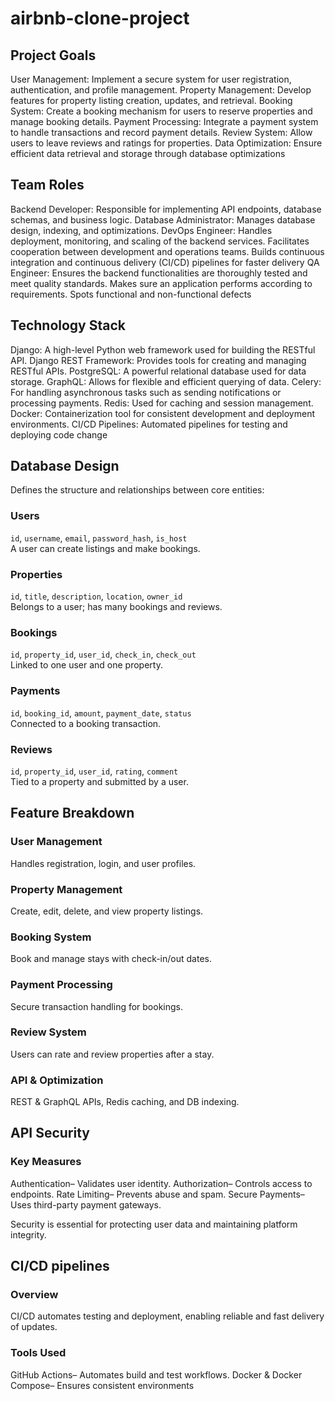 # airbnb-clone-project

## Project Goals

User Management: Implement a secure system for user registration, authentication, and profile management.
Property Management: Develop features for property listing creation, updates, and retrieval.
Booking System: Create a booking mechanism for users to reserve properties and manage booking details.
Payment Processing: Integrate a payment system to handle transactions and record payment details.
Review System: Allow users to leave reviews and ratings for properties.
Data Optimization: Ensure efficient data retrieval and storage through database optimizations

## Team Roles

Backend Developer: Responsible for implementing API endpoints, database schemas, and business logic.
Database Administrator: Manages database design, indexing, and optimizations.
DevOps Engineer: Handles deployment, monitoring, and scaling of the backend services. Facilitates cooperation between development and operations teams. Builds continuous integration and continuous delivery (CI/CD) pipelines for faster delivery
QA Engineer: Ensures the backend functionalities are thoroughly tested and meet quality standards. Makes sure an application performs according to requirements. Spots functional and non-functional defects

## Technology Stack

Django: A high-level Python web framework used for building the RESTful API.
Django REST Framework: Provides tools for creating and managing RESTful APIs.
PostgreSQL: A powerful relational database used for data storage.
GraphQL: Allows for flexible and efficient querying of data.
Celery: For handling asynchronous tasks such as sending notifications or processing payments.
Redis: Used for caching and session management.
Docker: Containerization tool for consistent development and deployment environments.
CI/CD Pipelines: Automated pipelines for testing and deploying code change

## Database Design

Defines the structure and relationships between core entities:

### Users

`id`, `username`, `email`, `password_hash`, `is_host`  
A user can create listings and make bookings.

### Properties

`id`, `title`, `description`, `location`, `owner_id`  
Belongs to a user; has many bookings and reviews.

### Bookings

`id`, `property_id`, `user_id`, `check_in`, `check_out`  
Linked to one user and one property.

### Payments

`id`, `booking_id`, `amount`, `payment_date`, `status`  
Connected to a booking transaction.

### Reviews

`id`, `property_id`, `user_id`, `rating`, `comment`  
Tied to a property and submitted by a user.

## Feature Breakdown

### User Management  

Handles registration, login, and user profiles.

### Property Management  

Create, edit, delete, and view property listings.

### Booking System  

Book and manage stays with check-in/out dates.

### Payment Processing  

Secure transaction handling for bookings.

### Review System  

Users can rate and review properties after a stay.

### API & Optimization  

REST & GraphQL APIs, Redis caching, and DB indexing.

## API Security

### Key Measures

Authentication– Validates user identity.
Authorization– Controls access to endpoints.
Rate Limiting– Prevents abuse and spam.
Secure Payments– Uses third-party payment gateways.

Security is essential for protecting user data and maintaining platform integrity.

## CI/CD pipelines

### Overview

CI/CD automates testing and deployment, enabling reliable and fast delivery of updates.

### Tools Used

GitHub Actions– Automates build and test workflows.
Docker & Docker Compose– Ensures consistent environments
